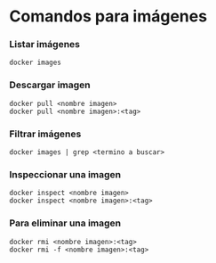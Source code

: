 # Comandos para imágenes

### Listar imágenes

```
docker images
```


### Descargar imagen

```
docker pull <nombre imagen> 
docker pull <nombre imagen>:<tag>
```

### Filtrar imágenes

```
docker images | grep <termino a buscar>

```

### Inspeccionar una imagen

```
docker inspect <nombre imagen>
docker inspect <nombre imagen>:<tag>
```


### Para eliminar una imagen

```
docker rmi <nombre imagen>:<tag>
docker rmi -f <nombre imagen>:<tag>
```

